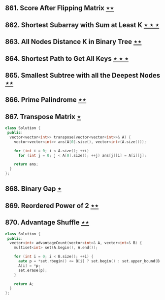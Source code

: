 ## 861. Score After Flipping Matrix [$\star\star$](https://leetcode.com/problems/score-after-flipping-matrix)

## 862. Shortest Subarray with Sum at Least K [$\star\star\star$](https://leetcode.com/problems/shortest-subarray-with-sum-at-least-k)

## 863. All Nodes Distance K in Binary Tree [$\star\star$](https://leetcode.com/problems/all-nodes-distance-k-in-binary-tree)

## 864. Shortest Path to Get All Keys [$\star\star\star$](https://leetcode.com/problems/shortest-path-to-get-all-keys)

## 865. Smallest Subtree with all the Deepest Nodes [$\star\star$](https://leetcode.com/problems/smallest-subtree-with-all-the-deepest-nodes)

## 866. Prime Palindrome [$\star\star$](https://leetcode.com/problems/prime-palindrome)

## 867. Transpose Matrix [$\star$](https://leetcode.com/problems/transpose-matrix)

```cpp
class Solution {
 public:
  vector<vector<int>> transpose(vector<vector<int>>& A) {
    vector<vector<int>> ans(A[0].size(), vector<int>(A.size()));

    for (int i = 0; i < A.size(); ++i)
      for (int j = 0; j < A[0].size(); ++j) ans[j][i] = A[i][j];

    return ans;
  }
};
```

## 868. Binary Gap [$\star$](https://leetcode.com/problems/binary-gap)

## 869. Reordered Power of 2 [$\star\star$](https://leetcode.com/problems/reordered-power-of-2)

## 870. Advantage Shuffle [$\star\star$](https://leetcode.com/problems/advantage-shuffle)

```cpp
class Solution {
 public:
  vector<int> advantageCount(vector<int>& A, vector<int>& B) {
    multiset<int> set(A.begin(), A.end());

    for (int i = 0; i < B.size(); ++i) {
      auto p = *set.rbegin() <= B[i] ? set.begin() : set.upper_bound(B[i]);
      A[i] = *p;
      set.erase(p);
    }

    return A;
  }
};
```

